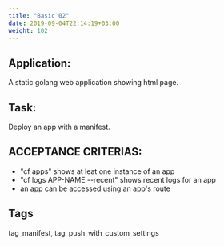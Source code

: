 ```yaml
---
title: "Basic 02"
date: 2019-09-04T22:14:19+03:00
weight: 102
---
```


## Application:
A static golang web application showing html page. 

## Task:
Deploy an app with a  manifest.

## ACCEPTANCE CRITERIAS:
- "cf apps" shows at leat one instance of an app
- "cf logs APP-NAME --recent" shows recent logs for an app
- an app can be accessed using an app's route

## Tags
tag_manifest, tag_push_with_custom_settings

